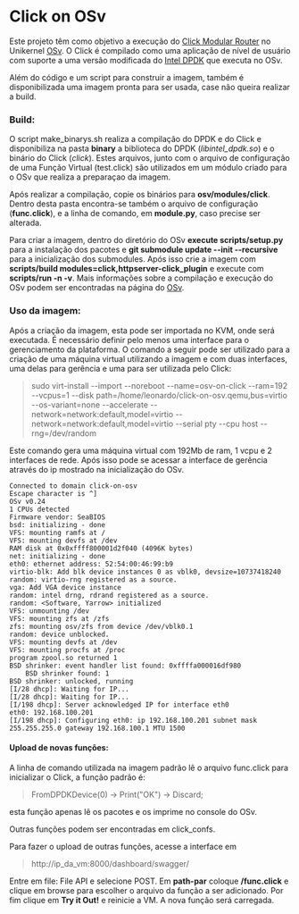 # Click on OSv

Este projeto têm como objetivo a execução do [Click Modular Router](https://github.com/kohler/click) no Unikernel [OSv](https://github.com/cloudius-systems/osv). O Click é compilado como uma aplicação de nível de usuário com suporte a uma versão modificada do [Intel DPDK](https://github.com/syuu1228/dpdk) que executa no OSv.

Além do código e um script para construir a imagem, também é disponibilizada uma imagem pronta para ser usada, case não queira realizar a build.

### Build:
O script make_binarys.sh realiza a compilação do DPDK e do Click e disponibiliza na pasta **binary** a biblioteca do DPDK (*libintel_dpdk.so*) e o binário do Click (*click*). Estes arquivos, junto com o arquivo de configuração de uma Função Virtual (test.click) são utilizados em um módulo criado para o OSv que realiza a preparaçao da imagem.

Após realizar a compilação, copie os binários para **osv/modules/click**. Dentro desta pasta encontra-se também o arquivo de configuração (**func.click**), e a linha de comando, em **module.py**, caso precise ser alterada.

Para criar a imagem, dentro do diretório do OSv **execute scripts/setup.py** para a instalação dos pacotes e **git submodule update --init --recursive** para a inicialização dos submodules. Após isso crie a imagem com **scripts/build modules=click,httpserver-click_plugin** e execute com **scripts/run -n -v**. Mais informações sobre a compilação e execução do OSv podem ser encontradas na página do [OSv](https://github.com/cloudius-systems/osv).

### Uso da imagem:

Após a criação da imagem, esta pode ser importada no KVM, onde será executada. É necessário definir pelo menos uma interface para o gerenciamento da plataforma. O comando a seguir pode ser utilizado para a criação de uma máquina virtual utilizando a imagem e com duas interfaces, uma delas para gerência e uma para ser utilizada pelo Click:

>sudo virt-install --import --noreboot --name=osv-on-click --ram=192 --vcpus=1 --disk path=/home/leonardo/click-on-osv.qemu,bus=virtio --os-variant=none --accelerate --network=network:default,model=virtio --network=network:default,model=virtio --serial pty --cpu host --rng=/dev/random

Este comando gera uma máquina virtual com 192Mb de ram, 1 vcpu e 2 interfaces de rede. Após isso pode se acessar a interface de gerência através do ip mostrado na inicialização do OSv.

```
Connected to domain click-on-osv
Escape character is ^]
OSv v0.24
1 CPUs detected
Firmware vendor: SeaBIOS
bsd: initializing - done
VFS: mounting ramfs at /
VFS: mounting devfs at /dev
RAM disk at 0x0xffff800001d2f040 (4096K bytes)
net: initializing - done
eth0: ethernet address: 52:54:00:46:99:b9
virtio-blk: Add blk device instances 0 as vblk0, devsize=10737418240
random: virtio-rng registered as a source.
vga: Add VGA device instance
random: intel drng, rdrand registered as a source.
random: <Software, Yarrow> initialized
VFS: unmounting /dev
VFS: mounting zfs at /zfs
zfs: mounting osv/zfs from device /dev/vblk0.1
random: device unblocked.
VFS: mounting devfs at /dev
VFS: mounting procfs at /proc
program zpool.so returned 1
BSD shrinker: event handler list found: 0xffffa000016df980
	BSD shrinker found: 1
BSD shrinker: unlocked, running
[I/28 dhcp]: Waiting for IP...
[I/28 dhcp]: Waiting for IP...
[I/198 dhcp]: Server acknowledged IP for interface eth0
eth0: 192.168.100.201
[I/198 dhcp]: Configuring eth0: ip 192.168.100.201 subnet mask 255.255.255.0 gateway 192.168.100.1 MTU 1500
```
#### Upload de novas funções:
A linha de comando utilizada na imagem padrão lê o arquivo func.click para inicializar o Click, a função padrão é:

>FromDPDKDevice(0) -> Print("OK") -> Discard;

esta função apenas lê os pacotes e os imprime no console do OSv.

Outras funções podem ser encontradas em click_confs.

Para fazer o upload de outras funções, acesse a interface em

>http://ip_da_vm:8000/dashboard/swagger/

Entre em file: File API e selecione POST. Em **path-par** coloque **/func.click** e clique em browse para escolher o arquivo da função a ser adicionado. Por fim clique em **Try it Out!** e reinicie a VM. A nova função será carregada.
